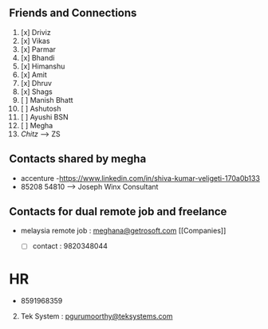 ## Friends and Connections 
1. [x] Driviz
2. [x] Vikas
3. [x] Parmar 
4. [x] Bhandi
5. [x] Himanshu
6. [x] Amit
7. [x] Dhruv
8. [x] Shags
9. [ ] Manish Bhatt
11. [ ] Ashutosh 
12. [ ] Ayushi BSN 
13. [ ] Megha 
16. *Chitz* --> ZS




## Contacts shared by megha
- accenture 
	-https://www.linkedin.com/in/shiva-kumar-veligeti-170a0b133
-  85208 54810 --> Joseph Winx Consultant



## Contacts for dual remote job and freelance 
- melaysia remote job : meghana@getrosoft.com [[Companies]]
	- [ ] contact : 9820348044


# HR
- 8591968359


2. Tek System : [pgurumoorthy@teksystems.com](mailto:pgurumoorthy@teksystems.com)